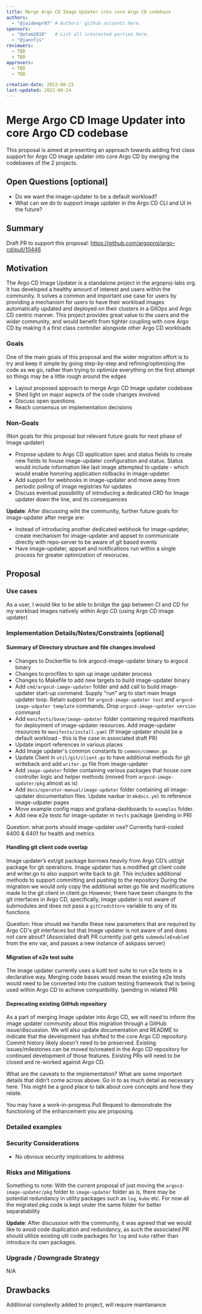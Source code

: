 ```yaml
---
title: Merge Argo CD Image Updater into core Argo CD codebase 
authors:
  - "@jaideepr97" # Authors' github accounts here.
sponsors:
  - "@wtam2018"   # List all interested parties here.
  - "@jannfis"
reviewers:
  - TBD
  - TBD
approvers:
  - TBD
  - TBD

creation-date: 2022-08-23
last-updated: 2022-08-24
---
```


# Merge Argo CD Image Updater into core Argo CD codebase

This proposal is aimed at presenting an approach towards adding first class support for Argo CD image updater into core Argo CD by merging the codebases of the 2 projects.

## Open Questions [optional]

- Do we want the image-updater to be a default workload?
- What can we do to support image updater in the Argo CD CLI and UI in the future?

## Summary

Draft PR to support this proposal: https://github.com/argoproj/argo-cd/pull/10446

## Motivation

The Argo CD Image Updater is a standalone project in the argoproj-labs org. It has developed a healthy amount of interest and users within the community. It solves a common and important use case for users by providing
a mechanism for users to have their workload images automatically updated and deployed on their clusters in a GitOps and Argo CD centric manner. This project provides great value to the users and the wider community, and 
would benefit from tighter coupling with core Argo CD by making it a first class controller alongside other Argo CD workloads

### Goals

One of the main goals of this proposal and the wider migration effort is to try and keep it simple by going step-by-step and refining/optimizing the code as we go, rather than trying to optimize everything on the first attempt
so things may be a little rough around the edges
- Layout proposed approach to merge Argo CD Image updater codebase
- Shed light on major aspects of the code changes involved 
- Discuss open questions 
- Reach consensus on implementation decisions

### Non-Goals

(Non goals for this proposal but relevant future goals for next phase of Image updater)
- Propose update to Argo CD application spec and status fields to create new fields to house image-updater configuration and status. Status would include information like last image attempted to update - which would enable 
  honoring application rollbacks in image-updater. 
- Add support for webhooks in image-updater and move away from periodic polling of image registries for updates
- Discuss eventual possibility of introducing a dedicated CRD for Image updater down the line, and its consequences 

**Update**: After discussing wiht the community, further future goals for image-updater after merge are:
- Instead of introducing another dedicated webhook for image-updater, create mechanism for image-updater and appset to communicate directly with repo-server to be aware of git based events
- Have image-updater, appset and notifications run within a single process for greater optimization of resoruces. 

## Proposal

### Use cases

As a user, I would like to be able to bridge the gap between CI and CD for my workload images natively within Argo CD (using Argo CD image updater)

### Implementation Details/Notes/Constraints [optional]

#### Summary of Directory structure and file changes involved
- Changes to Dockerfile to link argocd-image-updater binary to argocd binary
- Changes to procfiles to spin up image updater process
- Changes to Makefile to add new targets to build image-updater binary
- Add `cmd/argocd-iamge-updater` folder and add call to build image-updater start-up command. Supply "run" arg to start main Image updater loop. Retain support for `argocd-image-updater test` 
  and `argocd-image-udpater template` commands. Drop `argocd-image-updater version` command
- Add `manifests/base/image-updater` folder containing required manifests for deployment of image-updater resources. Add image-updater resources to `manifests/install.yaml` 
  (If Image updater should be a default workload - this is the case in associated draft PR)
- Update import references in various places
- Add Image updater's common constants to `common/common.go`
- Update Client in `util/git/client.go` to have additional methods for git writeback and add `writer.go` file from image-updater
- Add `image-updater` folder containing various packages that house core controller logic and helper methods (moved from `argocd-image-updater/pkg` almost as is)
- Add `docs/operator-manual/image-updater` folder containing all image-updater documentation files. Update navbar in `mkdocs.yml` to reference image-udpater pages
- Move example config maps and grafana-dashboards to `examples` folder.
- Add new e2e tests for image-updater in `tests` package (pending in PR)


Question: what ports should image-updater use? Currently hard-coded 6400 & 6401 for health and metrics

#### Handling git client code overlap
Image updater’s ext/git package borrows heavily from Argo CD’s util/git package for git operations. 
Image updater has a modified git client code and writer.go to also support write back to git. This includes additional methods to support committing and pushing to the repository 
During the migration we would only copy the additional writer.go file and modifications made to the git client in client.go
However, there have been changes to the git interfaces in Argo CD, specifically, Image updater is not aware of submodules and does not pass a `gitCredsStore` variable to any of its functions

Question: How should we handle these new parameters that are required by Argo CD's git interfaces but that Image updater is not aware of and does not care about?
(Associated draft PR currently just gets `submoduleEnabled` from the env var, and passes a new instance of askpass server)

#### Migration of e2e test suite
The image updater currently uses a kuttl test suite to run e2e tests in a declarative way. Merging code bases would mean the existing e2e tests would need to be converted into the custom testing framework
that is being used within Argo CD to achieve compatibility. (pending in related PR)

#### Deprecating existing GitHub repository
As a part of merging Image updater into Argo CD, we will need to inform the image updater community about this migration through a GitHub issue/discussion. We will also update documentation and README to indicate
that the development has shifted to the core Argo CD repository. Commit history likely doesn't need to be preserved. Existing issues/milestones can be moved to/created in the Argo CD repository for continued development
of those features. Existing PRs will need to be closed and re-worked against Argo CD.

What are the caveats to the implementation? What are some important details that didn't come across
above. Go in to as much detail as necessary here. This might be a good place to talk about core
concepts and how they relate.

You may have a work-in-progress Pull Request to demonstrate the functioning of the enhancement you are proposing.

### Detailed examples

### Security Considerations

* No obvious security implications to address

### Risks and Mitigations

Something to note: With the current proposal of just moving the `argocd-image-updater/pkg` folder to `image-updater` folder as is, there may be potential redundancy in utility packages such as `log`, `kube` etc. 
For now all the migrated pkg code is kept under the same folder for better separatability 

**Update**: After discussion with the community, it was agreed that we would like to avoid code duplication and redundancy, as such the associated PR should utilize existing util code packages for `log` and `kube` rather than introduce its own packages. 

### Upgrade / Downgrade Strategy

N/A

## Drawbacks

Additional complexity added to project, will require maintanance
